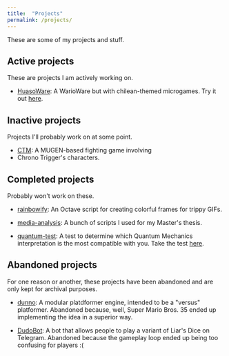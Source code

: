 ```yaml
---
title:  "Projects"
permalink: /projects/
---
```


These are some of my projects and stuff.

## Active projects

These are projects I am actively working on.

* [HuasoWare](https://jbahamon.github.io/HuasoWare): A WarioWare but with
chilean-themed microgames. Try it out [here](http://anakena.dcc.uchile.cl/~jbahamon/HuasoWare/HuasoWare.html).

## Inactive projects

Projects I'll probably work on at some point. 

* [CTM](https://jbahamon.github.io/CTM): A MUGEN-based fighting game involving
* Chrono Trigger's characters.

## Completed projects

Probably won't work on these.

* [rainbowify](https://github.com/jbahamon/rainbowify): An Octave script for 
creating colorful frames for trippy GIFs.

* [media-analysis](https://github.com/jbahamon/media-analysis): A bunch of 
scripts I used for my Master's thesis.

* [quantum-test](https://github.com/jbahamon/quantum-test): A test to determine
which Quantum Mechanics interpretation is the most compatible with you. Take the
test [here](https://jbahamon.github.io/quantum-test/index.html).

## Abandoned projects

For one reason or another, these projects have been abandoned and are only kept
for archival purposes.

* [dunno](): A modular platdformer engine, intended to be a "versus" platformer. 
Abandoned because, well, Super Mario Bros. 35 ended up implementing the idea in
a superior way.

* [DudoBot](https://github.com/jbahamon/dudo-bot): A bot that allows people to
play a variant of Liar's Dice on Telegram. Abandoned because the gameplay loop
ended up being too confusing for players :(
  
